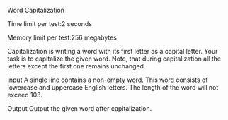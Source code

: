 Word Capitalization

Time limit per test:2 seconds

Memory limit per test:256 megabytes

Capitalization is writing a word with its first letter as a capital letter. Your task is to capitalize the given word. Note, that during capitalization all the letters except the first one remains unchanged.

Input
A single line contains a non-empty word. This word consists of lowercase and uppercase English letters. The length of the word will not exceed 103.

Output
Output the given word after capitalization.
